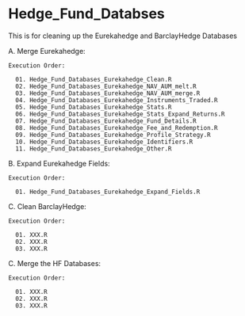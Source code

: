 Hedge_Fund_Databses
===================

This is for cleaning up the Eurekahedge and BarclayHedge Databases

A.  Merge Eurekahedge:

    Execution Order:

      01. Hedge_Fund_Databases_Eurekahedge_Clean.R
      02. Hedge_Fund_Databases_Eurekahedge_NAV_AUM_melt.R
      03. Hedge_Fund_Databases_Eurekahedge_NAV_AUM_merge.R
      04. Hedge_Fund_Databases_Eurekahedge_Instruments_Traded.R
      05. Hedge_Fund_Databases_Eurekahedge_Stats.R
      06. Hedge_Fund_Databases_Eurekahedge_Stats_Expand_Returns.R
      07. Hedge_Fund_Databases_Eurekahedge_Fund_Details.R
      08. Hedge_Fund_Databases_Eurekahedge_Fee_and_Redemption.R
      09. Hedge_Fund_Databases_Eurekahedge_Profile_Strategy.R
      10. Hedge_Fund_Databases_Eurekahedge_Identifiers.R
      11. Hedge_Fund_Databases_Eurekahedge_Other.R
      
B.  Expand Eurekahedge Fields:

    Execution Order:

      01. Hedge_Fund_Databases_Eurekahedge_Expand_Fields.R


C.  Clean BarclayHedge:

    Execution Order:

      01. XXX.R
      02. XXX.R
      03. XXX.R
  
C.  Merge the HF Databases:
  
    Execution Order:

      01. XXX.R
      02. XXX.R
      03. XXX.R
      
      

      